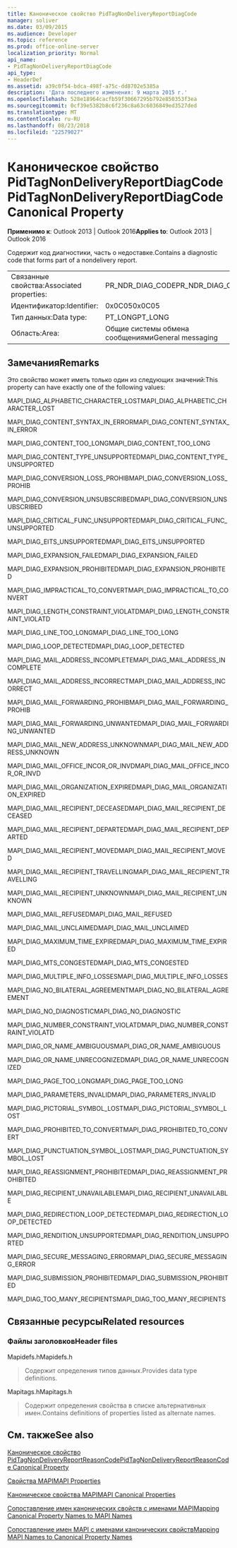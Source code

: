 ```yaml
---
title: Каноническое свойство PidTagNonDeliveryReportDiagCode
manager: soliver
ms.date: 03/09/2015
ms.audience: Developer
ms.topic: reference
ms.prod: office-online-server
localization_priority: Normal
api_name:
- PidTagNonDeliveryReportDiagCode
api_type:
- HeaderDef
ms.assetid: a39c0f54-bdca-498f-a75c-dd8702e5385a
description: 'Дата последнего изменения: 9 марта 2015 г.'
ms.openlocfilehash: 528e18964cacfb59f30667295b792e850353f3ea
ms.sourcegitcommit: 0cf39e5382b8c6f236c8a63c6036849ed3527ded
ms.translationtype: MT
ms.contentlocale: ru-RU
ms.lasthandoff: 08/23/2018
ms.locfileid: "22579027"
---
```

# <a name="pidtagnondeliveryreportdiagcode-canonical-property"></a><span data-ttu-id="3c9af-103">Каноническое свойство PidTagNonDeliveryReportDiagCode</span><span class="sxs-lookup"><span data-stu-id="3c9af-103">PidTagNonDeliveryReportDiagCode Canonical Property</span></span>

  
  
<span data-ttu-id="3c9af-104">**Применимо к**: Outlook 2013 | Outlook 2016</span><span class="sxs-lookup"><span data-stu-id="3c9af-104">**Applies to**: Outlook 2013 | Outlook 2016</span></span> 
  
<span data-ttu-id="3c9af-105">Содержит код диагностики, часть о недоставке.</span><span class="sxs-lookup"><span data-stu-id="3c9af-105">Contains a diagnostic code that forms part of a nondelivery report.</span></span>
  
|||
|:-----|:-----|
|<span data-ttu-id="3c9af-106">Связанные свойства:</span><span class="sxs-lookup"><span data-stu-id="3c9af-106">Associated properties:</span></span>  <br/> |<span data-ttu-id="3c9af-107">PR_NDR_DIAG_CODE</span><span class="sxs-lookup"><span data-stu-id="3c9af-107">PR_NDR_DIAG_CODE</span></span>  <br/> |
|<span data-ttu-id="3c9af-108">Идентификатор:</span><span class="sxs-lookup"><span data-stu-id="3c9af-108">Identifier:</span></span>  <br/> |<span data-ttu-id="3c9af-109">0x0C05</span><span class="sxs-lookup"><span data-stu-id="3c9af-109">0x0C05</span></span>  <br/> |
|<span data-ttu-id="3c9af-110">Тип данных:</span><span class="sxs-lookup"><span data-stu-id="3c9af-110">Data type:</span></span>  <br/> |<span data-ttu-id="3c9af-111">PT_LONG</span><span class="sxs-lookup"><span data-stu-id="3c9af-111">PT_LONG</span></span>  <br/> |
|<span data-ttu-id="3c9af-112">Область:</span><span class="sxs-lookup"><span data-stu-id="3c9af-112">Area:</span></span>  <br/> |<span data-ttu-id="3c9af-113">Общие системы обмена сообщениями</span><span class="sxs-lookup"><span data-stu-id="3c9af-113">General messaging</span></span>  <br/> |
   
## <a name="remarks"></a><span data-ttu-id="3c9af-114">Замечания</span><span class="sxs-lookup"><span data-stu-id="3c9af-114">Remarks</span></span>

<span data-ttu-id="3c9af-115">Это свойство может иметь только один из следующих значений:</span><span class="sxs-lookup"><span data-stu-id="3c9af-115">This property can have exactly one of the following values:</span></span>
  
<span data-ttu-id="3c9af-116">MAPI_DIAG_ALPHABETIC_CHARACTER_LOST</span><span class="sxs-lookup"><span data-stu-id="3c9af-116">MAPI_DIAG_ALPHABETIC_CHARACTER_LOST</span></span> 
  
> 
    
<span data-ttu-id="3c9af-117">MAPI_DIAG_CONTENT_SYNTAX_IN_ERROR</span><span class="sxs-lookup"><span data-stu-id="3c9af-117">MAPI_DIAG_CONTENT_SYNTAX_IN_ERROR</span></span> 
  
> 
    
<span data-ttu-id="3c9af-118">MAPI_DIAG_CONTENT_TOO_LONG</span><span class="sxs-lookup"><span data-stu-id="3c9af-118">MAPI_DIAG_CONTENT_TOO_LONG</span></span> 
  
> 
    
<span data-ttu-id="3c9af-119">MAPI_DIAG_CONTENT_TYPE_UNSUPPORTED</span><span class="sxs-lookup"><span data-stu-id="3c9af-119">MAPI_DIAG_CONTENT_TYPE_UNSUPPORTED</span></span> 
  
> 
    
<span data-ttu-id="3c9af-120">MAPI_DIAG_CONVERSION_LOSS_PROHIB</span><span class="sxs-lookup"><span data-stu-id="3c9af-120">MAPI_DIAG_CONVERSION_LOSS_PROHIB</span></span> 
  
> 
    
<span data-ttu-id="3c9af-121">MAPI_DIAG_CONVERSION_UNSUBSCRIBED</span><span class="sxs-lookup"><span data-stu-id="3c9af-121">MAPI_DIAG_CONVERSION_UNSUBSCRIBED</span></span> 
  
> 
    
<span data-ttu-id="3c9af-122">MAPI_DIAG_CRITICAL_FUNC_UNSUPPORTED</span><span class="sxs-lookup"><span data-stu-id="3c9af-122">MAPI_DIAG_CRITICAL_FUNC_UNSUPPORTED</span></span> 
  
> 
    
<span data-ttu-id="3c9af-123">MAPI_DIAG_EITS_UNSUPPORTED</span><span class="sxs-lookup"><span data-stu-id="3c9af-123">MAPI_DIAG_EITS_UNSUPPORTED</span></span> 
  
> 
    
<span data-ttu-id="3c9af-124">MAPI_DIAG_EXPANSION_FAILED</span><span class="sxs-lookup"><span data-stu-id="3c9af-124">MAPI_DIAG_EXPANSION_FAILED</span></span> 
  
> 
    
<span data-ttu-id="3c9af-125">MAPI_DIAG_EXPANSION_PROHIBITED</span><span class="sxs-lookup"><span data-stu-id="3c9af-125">MAPI_DIAG_EXPANSION_PROHIBITED</span></span> 
  
> 
    
<span data-ttu-id="3c9af-126">MAPI_DIAG_IMPRACTICAL_TO_CONVERT</span><span class="sxs-lookup"><span data-stu-id="3c9af-126">MAPI_DIAG_IMPRACTICAL_TO_CONVERT</span></span> 
  
> 
    
<span data-ttu-id="3c9af-127">MAPI_DIAG_LENGTH_CONSTRAINT_VIOLATD</span><span class="sxs-lookup"><span data-stu-id="3c9af-127">MAPI_DIAG_LENGTH_CONSTRAINT_VIOLATD</span></span> 
  
> 
    
<span data-ttu-id="3c9af-128">MAPI_DIAG_LINE_TOO_LONG</span><span class="sxs-lookup"><span data-stu-id="3c9af-128">MAPI_DIAG_LINE_TOO_LONG</span></span> 
  
> 
    
<span data-ttu-id="3c9af-129">MAPI_DIAG_LOOP_DETECTED</span><span class="sxs-lookup"><span data-stu-id="3c9af-129">MAPI_DIAG_LOOP_DETECTED</span></span> 
  
> 
    
<span data-ttu-id="3c9af-130">MAPI_DIAG_MAIL_ADDRESS_INCOMPLETE</span><span class="sxs-lookup"><span data-stu-id="3c9af-130">MAPI_DIAG_MAIL_ADDRESS_INCOMPLETE</span></span> 
  
> 
    
<span data-ttu-id="3c9af-131">MAPI_DIAG_MAIL_ADDRESS_INCORRECT</span><span class="sxs-lookup"><span data-stu-id="3c9af-131">MAPI_DIAG_MAIL_ADDRESS_INCORRECT</span></span> 
  
> 
    
<span data-ttu-id="3c9af-132">MAPI_DIAG_MAIL_FORWARDING_PROHIB</span><span class="sxs-lookup"><span data-stu-id="3c9af-132">MAPI_DIAG_MAIL_FORWARDING_PROHIB</span></span> 
  
> 
    
<span data-ttu-id="3c9af-133">MAPI_DIAG_MAIL_FORWARDING_UNWANTED</span><span class="sxs-lookup"><span data-stu-id="3c9af-133">MAPI_DIAG_MAIL_FORWARDING_UNWANTED</span></span> 
  
> 
    
<span data-ttu-id="3c9af-134">MAPI_DIAG_MAIL_NEW_ADDRESS_UNKNOWN</span><span class="sxs-lookup"><span data-stu-id="3c9af-134">MAPI_DIAG_MAIL_NEW_ADDRESS_UNKNOWN</span></span> 
  
> 
    
<span data-ttu-id="3c9af-135">MAPI_DIAG_MAIL_OFFICE_INCOR_OR_INVD</span><span class="sxs-lookup"><span data-stu-id="3c9af-135">MAPI_DIAG_MAIL_OFFICE_INCOR_OR_INVD</span></span> 
  
> 
    
<span data-ttu-id="3c9af-136">MAPI_DIAG_MAIL_ORGANIZATION_EXPIRED</span><span class="sxs-lookup"><span data-stu-id="3c9af-136">MAPI_DIAG_MAIL_ORGANIZATION_EXPIRED</span></span> 
  
> 
    
<span data-ttu-id="3c9af-137">MAPI_DIAG_MAIL_RECIPIENT_DECEASED</span><span class="sxs-lookup"><span data-stu-id="3c9af-137">MAPI_DIAG_MAIL_RECIPIENT_DECEASED</span></span> 
  
> 
    
<span data-ttu-id="3c9af-138">MAPI_DIAG_MAIL_RECIPIENT_DEPARTED</span><span class="sxs-lookup"><span data-stu-id="3c9af-138">MAPI_DIAG_MAIL_RECIPIENT_DEPARTED</span></span> 
  
> 
    
<span data-ttu-id="3c9af-139">MAPI_DIAG_MAIL_RECIPIENT_MOVED</span><span class="sxs-lookup"><span data-stu-id="3c9af-139">MAPI_DIAG_MAIL_RECIPIENT_MOVED</span></span> 
  
> 
    
<span data-ttu-id="3c9af-140">MAPI_DIAG_MAIL_RECIPIENT_TRAVELLING</span><span class="sxs-lookup"><span data-stu-id="3c9af-140">MAPI_DIAG_MAIL_RECIPIENT_TRAVELLING</span></span> 
  
> 
    
<span data-ttu-id="3c9af-141">MAPI_DIAG_MAIL_RECIPIENT_UNKNOWN</span><span class="sxs-lookup"><span data-stu-id="3c9af-141">MAPI_DIAG_MAIL_RECIPIENT_UNKNOWN</span></span> 
  
> 
    
<span data-ttu-id="3c9af-142">MAPI_DIAG_MAIL_REFUSED</span><span class="sxs-lookup"><span data-stu-id="3c9af-142">MAPI_DIAG_MAIL_REFUSED</span></span> 
  
> 
    
<span data-ttu-id="3c9af-143">MAPI_DIAG_MAIL_UNCLAIMED</span><span class="sxs-lookup"><span data-stu-id="3c9af-143">MAPI_DIAG_MAIL_UNCLAIMED</span></span> 
  
> 
    
<span data-ttu-id="3c9af-144">MAPI_DIAG_MAXIMUM_TIME_EXPIRED</span><span class="sxs-lookup"><span data-stu-id="3c9af-144">MAPI_DIAG_MAXIMUM_TIME_EXPIRED</span></span> 
  
> 
    
<span data-ttu-id="3c9af-145">MAPI_DIAG_MTS_CONGESTED</span><span class="sxs-lookup"><span data-stu-id="3c9af-145">MAPI_DIAG_MTS_CONGESTED</span></span> 
  
> 
    
<span data-ttu-id="3c9af-146">MAPI_DIAG_MULTIPLE_INFO_LOSSES</span><span class="sxs-lookup"><span data-stu-id="3c9af-146">MAPI_DIAG_MULTIPLE_INFO_LOSSES</span></span> 
  
> 
    
<span data-ttu-id="3c9af-147">MAPI_DIAG_NO_BILATERAL_AGREEMENT</span><span class="sxs-lookup"><span data-stu-id="3c9af-147">MAPI_DIAG_NO_BILATERAL_AGREEMENT</span></span> 
  
> 
    
<span data-ttu-id="3c9af-148">MAPI_DIAG_NO_DIAGNOSTIC</span><span class="sxs-lookup"><span data-stu-id="3c9af-148">MAPI_DIAG_NO_DIAGNOSTIC</span></span> 
  
> 
    
<span data-ttu-id="3c9af-149">MAPI_DIAG_NUMBER_CONSTRAINT_VIOLATD</span><span class="sxs-lookup"><span data-stu-id="3c9af-149">MAPI_DIAG_NUMBER_CONSTRAINT_VIOLATD</span></span> 
  
> 
    
<span data-ttu-id="3c9af-150">MAPI_DIAG_OR_NAME_AMBIGUOUS</span><span class="sxs-lookup"><span data-stu-id="3c9af-150">MAPI_DIAG_OR_NAME_AMBIGUOUS</span></span> 
  
> 
    
<span data-ttu-id="3c9af-151">MAPI_DIAG_OR_NAME_UNRECOGNIZED</span><span class="sxs-lookup"><span data-stu-id="3c9af-151">MAPI_DIAG_OR_NAME_UNRECOGNIZED</span></span> 
  
> 
    
<span data-ttu-id="3c9af-152">MAPI_DIAG_PAGE_TOO_LONG</span><span class="sxs-lookup"><span data-stu-id="3c9af-152">MAPI_DIAG_PAGE_TOO_LONG</span></span> 
  
> 
    
<span data-ttu-id="3c9af-153">MAPI_DIAG_PARAMETERS_INVALID</span><span class="sxs-lookup"><span data-stu-id="3c9af-153">MAPI_DIAG_PARAMETERS_INVALID</span></span> 
  
> 
    
<span data-ttu-id="3c9af-154">MAPI_DIAG_PICTORIAL_SYMBOL_LOST</span><span class="sxs-lookup"><span data-stu-id="3c9af-154">MAPI_DIAG_PICTORIAL_SYMBOL_LOST</span></span> 
  
> 
    
<span data-ttu-id="3c9af-155">MAPI_DIAG_PROHIBITED_TO_CONVERT</span><span class="sxs-lookup"><span data-stu-id="3c9af-155">MAPI_DIAG_PROHIBITED_TO_CONVERT</span></span> 
  
> 
    
<span data-ttu-id="3c9af-156">MAPI_DIAG_PUNCTUATION_SYMBOL_LOST</span><span class="sxs-lookup"><span data-stu-id="3c9af-156">MAPI_DIAG_PUNCTUATION_SYMBOL_LOST</span></span> 
  
> 
    
<span data-ttu-id="3c9af-157">MAPI_DIAG_REASSIGNMENT_PROHIBITED</span><span class="sxs-lookup"><span data-stu-id="3c9af-157">MAPI_DIAG_REASSIGNMENT_PROHIBITED</span></span> 
  
> 
    
<span data-ttu-id="3c9af-158">MAPI_DIAG_RECIPIENT_UNAVAILABLE</span><span class="sxs-lookup"><span data-stu-id="3c9af-158">MAPI_DIAG_RECIPIENT_UNAVAILABLE</span></span> 
  
> 
    
<span data-ttu-id="3c9af-159">MAPI_DIAG_REDIRECTION_LOOP_DETECTED</span><span class="sxs-lookup"><span data-stu-id="3c9af-159">MAPI_DIAG_REDIRECTION_LOOP_DETECTED</span></span> 
  
> 
    
<span data-ttu-id="3c9af-160">MAPI_DIAG_RENDITION_UNSUPPORTED</span><span class="sxs-lookup"><span data-stu-id="3c9af-160">MAPI_DIAG_RENDITION_UNSUPPORTED</span></span> 
  
> 
    
<span data-ttu-id="3c9af-161">MAPI_DIAG_SECURE_MESSAGING_ERROR</span><span class="sxs-lookup"><span data-stu-id="3c9af-161">MAPI_DIAG_SECURE_MESSAGING_ERROR</span></span> 
  
> 
    
<span data-ttu-id="3c9af-162">MAPI_DIAG_SUBMISSION_PROHIBITED</span><span class="sxs-lookup"><span data-stu-id="3c9af-162">MAPI_DIAG_SUBMISSION_PROHIBITED</span></span> 
  
> 
    
<span data-ttu-id="3c9af-163">MAPI_DIAG_TOO_MANY_RECIPIENTS</span><span class="sxs-lookup"><span data-stu-id="3c9af-163">MAPI_DIAG_TOO_MANY_RECIPIENTS</span></span> 
  
> 
    
## <a name="related-resources"></a><span data-ttu-id="3c9af-164">Связанные ресурсы</span><span class="sxs-lookup"><span data-stu-id="3c9af-164">Related resources</span></span>

### <a name="header-files"></a><span data-ttu-id="3c9af-165">Файлы заголовков</span><span class="sxs-lookup"><span data-stu-id="3c9af-165">Header files</span></span>

<span data-ttu-id="3c9af-166">Mapidefs.h</span><span class="sxs-lookup"><span data-stu-id="3c9af-166">Mapidefs.h</span></span>
  
> <span data-ttu-id="3c9af-167">Содержит определения типов данных.</span><span class="sxs-lookup"><span data-stu-id="3c9af-167">Provides data type definitions.</span></span>
    
<span data-ttu-id="3c9af-168">Mapitags.h</span><span class="sxs-lookup"><span data-stu-id="3c9af-168">Mapitags.h</span></span>
  
> <span data-ttu-id="3c9af-169">Содержит определения свойства в списке альтернативных имен.</span><span class="sxs-lookup"><span data-stu-id="3c9af-169">Contains definitions of properties listed as alternate names.</span></span>
    
## <a name="see-also"></a><span data-ttu-id="3c9af-170">См. также</span><span class="sxs-lookup"><span data-stu-id="3c9af-170">See also</span></span>



[<span data-ttu-id="3c9af-171">Каноническое свойство PidTagNonDeliveryReportReasonCode</span><span class="sxs-lookup"><span data-stu-id="3c9af-171">PidTagNonDeliveryReportReasonCode Canonical Property</span></span>](pidtagnondeliveryreportreasoncode-canonical-property.md)


[<span data-ttu-id="3c9af-172">Свойства MAPI</span><span class="sxs-lookup"><span data-stu-id="3c9af-172">MAPI Properties</span></span>](mapi-properties.md)
  
[<span data-ttu-id="3c9af-173">Каноническое свойства MAPI</span><span class="sxs-lookup"><span data-stu-id="3c9af-173">MAPI Canonical Properties</span></span>](mapi-canonical-properties.md)
  
[<span data-ttu-id="3c9af-174">Сопоставление имен канонических свойств с именами MAPI</span><span class="sxs-lookup"><span data-stu-id="3c9af-174">Mapping Canonical Property Names to MAPI Names</span></span>](mapping-canonical-property-names-to-mapi-names.md)
  
[<span data-ttu-id="3c9af-175">Сопоставление имен MAPI с именами канонических свойств</span><span class="sxs-lookup"><span data-stu-id="3c9af-175">Mapping MAPI Names to Canonical Property Names</span></span>](mapping-mapi-names-to-canonical-property-names.md)

